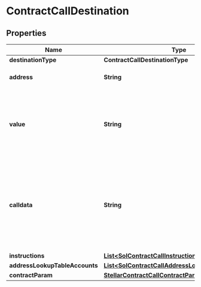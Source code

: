 

# ContractCallDestination


## Properties

| Name | Type | Description | Notes |
|------------ | ------------- | ------------- | -------------|
|**destinationType** | **ContractCallDestinationType** |  |  |
|**address** | **String** | The destination address. |  |
|**value** | **String** | The transfer amount. For example, if you trade 1.5 ETH, then the value is &#x60;1.5&#x60;.  |  [optional] |
|**calldata** | **String** | The data that is used to invoke a specific function or method within the specified contract at the destination address.  |  |
|**instructions** | [**List&lt;SolContractCallInstruction&gt;**](SolContractCallInstruction.md) |  |  |
|**addressLookupTableAccounts** | [**List&lt;SolContractCallAddressLookupTableAccount&gt;**](SolContractCallAddressLookupTableAccount.md) |  |  [optional] |
|**contractParam** | [**StellarContractCallContractParam**](StellarContractCallContractParam.md) |  |  |



